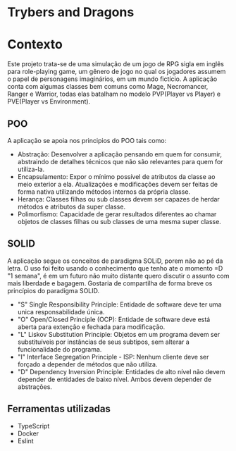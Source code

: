 # Trybers and Dragons

# Contexto
Este projeto trata-se de uma simulação de um jogo de RPG sigla em inglês para role-playing game, um gênero de jogo no qual os jogadores assumem o papel de personagens imaginários, em um mundo fictício. A aplicação conta com algumas classes bem comuns como Mage, Necromancer, Ranger e Warrior, todas elas batalham no modelo PVP(Player vs Player) e PVE(Player vs Environment).

## POO

A aplicação se apoia nos principios do POO tais como:
- Abstração: Desenvolver a aplicação pensando em quem for consumir, abstraindo de detalhes técnicos que não são relevantes para quem for utiliza-la.
- Encapsulamento: Expor o mínimo possível de atributos da classe ao meio exterior a ela. Atualizações e modificações devem ser feitas de forma nativa utilizando métodos internos da própria classe. 
- Herança: Classes filhas ou sub classes devem ser capazes de herdar métodos e atributos da super classe.
- Polimorfismo: Capacidade de gerar resultados diferentes ao chamar objetos de classes filhas ou sub classes de uma mesma super classe.

## SOLID

A aplicação segue os conceitos de paradigma SOLiD, porem não ao pé da letra. O uso foi feito usando o conhecimento que tenho ate o momento =D "1 semana", é em um futuro não muito distante quero discutir o assunto com mais liberdade e bagagem. Gostaria de compartilha de forma breve os princípios do paradigma SOLID.

- "S" Single Responsibility Principle: Entidade de software deve ter uma unica responsabilidade única.
- "O" Open/Closed Principle (OCP): Entidade de software deve está aberta para extenção e fechada para modificação.
- "L" Liskov Substitution Principle: Objetos em um programa devem ser substituíveis por instâncias de seus subtipos, sem alterar a funcionalidade do programa.
- "I" Interface Segregation Principle - ISP: Nenhum cliente deve ser forçado a depender de métodos que não utiliza.
- "D" Dependency Inversion Principle: Entidades de alto nível não devem depender de entidades de baixo nível. Ambos devem depender de abstrações.


## Ferramentas utilizadas

 - TypeScript
 - Docker
 - Eslint
